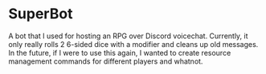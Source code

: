 # SuperBot
A bot that I used for hosting an RPG over Discord voicechat. Currently, it only really rolls 2 6-sided dice with a modifier and cleans up old messages. In the future, if I were to use this again, I wanted to create resource management commands for different players and whatnot.
